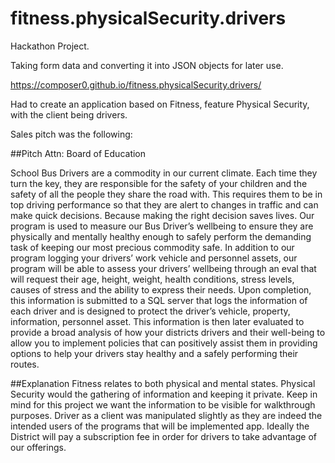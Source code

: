 # fitness.physicalSecurity.drivers
Hackathon Project. 

Taking form data and converting it into JSON objects for later use.

https://composer0.github.io/fitness.physicalSecurity.drivers/

Had to create an application based on Fitness, feature Physical Security, with the client being drivers.

Sales pitch was the following:


##Pitch
Attn: Board of Education

School Bus Drivers are a commodity in our current climate. Each time they turn the key, they are responsible for the safety of your children and the safety of all the people they share the road with.  This requires them to be in top driving performance so that they are alert to changes in traffic and can make quick decisions. Because making the right decision saves lives.
Our program is used to measure our Bus Driver’s wellbeing to ensure they are physically and mentally healthy enough to safely perform the demanding task of keeping our most precious commodity safe.
In addition to our program logging your drivers’ work vehicle and personnel assets, our program will be able to assess your drivers’ wellbeing through an eval that will request their age, height, weight, health conditions, stress levels, causes of stress and the ability to express their needs.
Upon completion, this information is submitted to a SQL server that logs the information of each driver and is designed to protect the driver’s vehicle, property, information, personnel asset. This information is then later evaluated to provide a broad analysis of how your districts drivers and their well-being to allow you to implement policies that can positively assist them in providing options to help your drivers stay healthy and a safely performing their routes.


##Explanation
Fitness relates to both physical and mental states.
Physical Security would the gathering of information and keeping it private. Keep in mind for this project we want the information to be visible for walkthrough purposes.
Driver as a client was manipulated slightly as they are indeed the intended users of the programs that will be implemented app. Ideally the District will pay a subscription fee in order for drivers to take advantage of our offerings.

